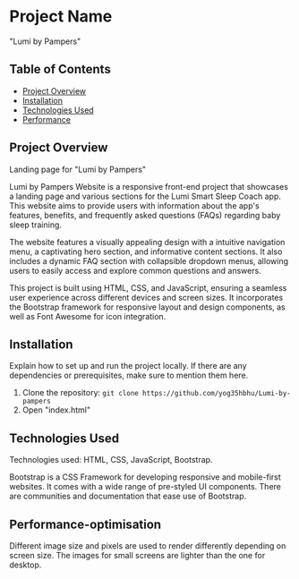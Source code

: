 # Project Name
"Lumi by Pampers"

## Table of Contents

- [Project Overview](#project-overview)
- [Installation](#installation)
- [Technologies Used](#technologies-used)
- [Performance](#Performance-optimisation)

## Project Overview

Landing page for "Lumi by Pampers"

Lumi by Pampers Website is a responsive front-end project that showcases a landing page and various sections for the Lumi Smart Sleep Coach app. This website aims to provide users with information about the app's features, benefits, and frequently asked questions (FAQs) regarding baby sleep training.

The website features a visually appealing design with a intuitive navigation menu, a captivating hero section, and informative content sections. It also includes a dynamic FAQ section with collapsible dropdown menus, allowing users to easily access and explore common questions and answers.

This project is built using HTML, CSS, and JavaScript, ensuring a seamless user experience across different devices and screen sizes. It incorporates the Bootstrap framework for responsive layout and design components, as well as Font Awesome for icon integration.


## Installation

Explain how to set up and run the project locally. If there are any dependencies or prerequisites, make sure to mention them here.

1. Clone the repository: `git clone https://github.com/yog35hbhu/Lumi-by-pampers` 
2. Open "index.html"


## Technologies Used

Technologies used: HTML, CSS, JavaScript, Bootstrap.

Bootstrap is a CSS Framework for developing responsive and mobile-first websites.  It comes with a wide range of pre-styled UI components. There are communities and documentation that ease use of Bootstrap.

## Performance-optimisation
Different image size and pixels are used to render differently depending on screen size.
The images for small screens are lighter than the one for desktop.

